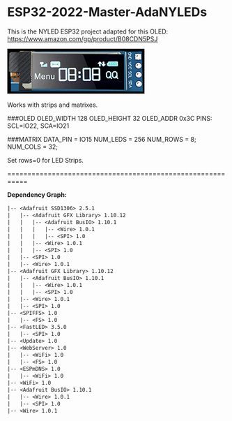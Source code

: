 # ESP32-2022-Master-AdaNYLEDs 
This is the NYLED ESP32 project adapted for this OLED: https://www.amazon.com/gp/product/B08CDN5PSJ

![image info](./assets/oled.png) 

Works with strips and matrixes.  

###OLED
 OLED_WIDTH 128
 OLED_HEIGHT 32
 OLED_ADDR 0x3C
 PINS: SCL=IO22, SCA=IO21 

###MATRIX
DATA_PIN = IO15
NUM_LEDS = 256
NUM_ROWS = 8;
NUM_COLS = 32;

Set rows=0 for LED Strips.

===========================================================

**Dependency Graph:**
    
    |-- <Adafruit SSD1306> 2.5.1
    |   |-- <Adafruit GFX Library> 1.10.12
    |   |   |-- <Adafruit BusIO> 1.10.1
    |   |   |   |-- <Wire> 1.0.1
    |   |   |   |-- <SPI> 1.0
    |   |   |-- <Wire> 1.0.1
    |   |   |-- <SPI> 1.0
    |   |-- <SPI> 1.0
    |   |-- <Wire> 1.0.1
    |-- <Adafruit GFX Library> 1.10.12
    |   |-- <Adafruit BusIO> 1.10.1
    |   |   |-- <Wire> 1.0.1
    |   |   |-- <SPI> 1.0
    |   |-- <Wire> 1.0.1
    |   |-- <SPI> 1.0
    |-- <SPIFFS> 1.0
    |   |-- <FS> 1.0
    |-- <FastLED> 3.5.0
    |   |-- <SPI> 1.0
    |-- <Update> 1.0
    |-- <WebServer> 1.0
    |   |-- <WiFi> 1.0
    |   |-- <FS> 1.0
    |-- <ESPmDNS> 1.0
    |   |-- <WiFi> 1.0
    |-- <WiFi> 1.0
    |-- <Adafruit BusIO> 1.10.1
    |   |-- <Wire> 1.0.1
    |   |-- <SPI> 1.0
    |-- <Wire> 1.0.1
